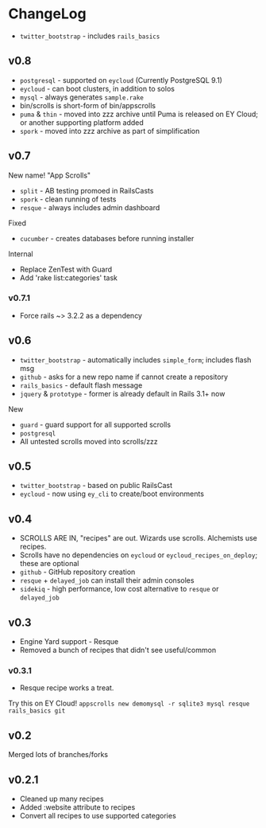 # ChangeLog

* `twitter_bootstrap` - includes `rails_basics`

## v0.8

* `postgresql` - supported on `eycloud` (Currently PostgreSQL 9.1)
* `eycloud` - can boot clusters, in addition to solos
* `mysql` - always generates `sample.rake`
* bin/scrolls is short-form of bin/appscrolls
* `puma` & `thin` - moved into zzz archive until Puma is released on EY Cloud; or another supporting platform added
* `spork` - moved into zzz archive as part of simplification

## v0.7

New name! "App Scrolls"

* `split` - AB testing promoed in RailsCasts
* `spork` - clean running of tests
* `resque` - always includes admin dashboard

Fixed

* `cucumber` - creates databases before running installer

Internal

* Replace ZenTest with Guard
* Add 'rake list:categories' task

### v0.7.1

* Force rails ~> 3.2.2 as a dependency

## v0.6

* `twitter_bootstrap` - automatically includes `simple_form`; includes flash msg
* `github` - asks for a new repo name if cannot create a repository
* `rails_basics` - default flash message
* `jquery` & `prototype` - former is already default in Rails 3.1+ now

New
* `guard` - guard support for all supported scrolls
* `postgresql`
* All untested scrolls moved into scrolls/zzz

## v0.5

* `twitter_bootstrap` - based on public RailsCast
* `eycloud` - now using `ey_cli` to create/boot environments

## v0.4

* SCROLLS ARE IN, "recipes" are out. Wizards use scrolls. Alchemists use recipes.
* Scrolls have no dependencies on `eycloud` or `eycloud_recipes_on_deploy`; these are optional
* `github` - GitHub repository creation
* `resque` + `delayed_job` can install their admin consoles
* `sidekiq` - high performance, low cost alternative to `resque` or `delayed_job`

## v0.3

* Engine Yard support - Resque
* Removed a bunch of recipes that didn't see useful/common

### v0.3.1

* Resque recipe works a treat.

Try this on EY Cloud! `appscrolls new demomysql -r sqlite3 mysql resque rails_basics git`

## v0.2

Merged lots of branches/forks

## v0.2.1

* Cleaned up many recipes
* Added :website attribute to recipes
* Convert all recipes to use supported categories

